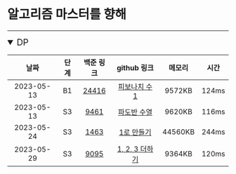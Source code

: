 # 알고리즘 마스터를 향해

---

<details open>
<summary style="font-size: 20px">DP</summary>
<div markdown="1">

|     날짜     | 단계  |                     백준 링크                      |                                                                                        github 링크                                                                                         |  메모리   | 시간  |
|:----------:|:---:|:----------------------------------------------:|:----------------------------------------------------------------------------------------------------------------------------------------------------------------------------------------:|:------:|:---:|
| 2023-05-13 | B1  | [24416](https://www.acmicpc.net/problem/24416) | [피보나치 수 1](https://github.com/gyur1kim/BOJ/blob/master/DP/24416_%EC%95%8C%EA%B3%A0%EB%A6%AC%EC%A6%98%20%EC%88%98%EC%97%85%20-%20%ED%94%BC%EB%B3%B4%EB%82%98%EC%B9%98%20%EC%88%98%201.js) | 9572KB |124ms |
| 2023-05-13 |S3|  [9461](https://www.acmicpc.net/problem/9461)  |[파도반 수열](https://github.com/gyur1kim/BOJ/blob/14a33be2e475b758869b32a2bca88dece509d139/DP/9461_%ED%8C%8C%EB%8F%84%EB%B0%98%20%EC%88%98%EC%97%B4.js)| 9620KB|116ms|
| 2023-05-24 |S3|  [1463](https://www.acmicpc.net/problem/1463)  |[1로 만들기](https://github.com/gyur1kim/BOJ/blob/master/DP/1463_1%EB%A1%9C%20%EB%A7%8C%EB%93%A4%EA%B8%B0.js)|44560KB|244ms|
| 2023-05-29 |S3|  [9095](https://www.acmicpc.net/problem/9095)  |[1, 2, 3 더하기](https://github.com/gyur1kim/BOJ/blob/master/DP/9095_1%2C%202%2C%203%20%EB%8D%94%ED%95%98%EA%B8%B0.js)|9364KB|120ms|

</div>
</details>
